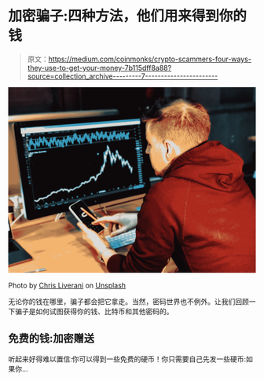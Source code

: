 # 加密骗子:四种方法，他们用来得到你的钱

> 原文：<https://medium.com/coinmonks/crypto-scammers-four-ways-they-use-to-get-your-money-7b115dff8a88?source=collection_archive---------7----------------------->

![](img/6d49de53a5390c6d53b5451bd75ec639.png)

Photo by [Chris Liverani](https://unsplash.com/@chrisliverani?utm_source=unsplash&utm_medium=referral&utm_content=creditCopyText) on [Unsplash](https://unsplash.com/collections/12142846/financial-scam-tips?utm_source=unsplash&utm_medium=referral&utm_content=creditCopyText)

无论你的钱在哪里，骗子都会把它拿走。当然，密码世界也不例外。让我们回顾一下骗子是如何试图获得你的钱、比特币和其他密码的。

## 免费的钱:加密赠送

听起来好得难以置信:你可以得到一些免费的硬币！你只需要自己先发一些硬币:如果你…
